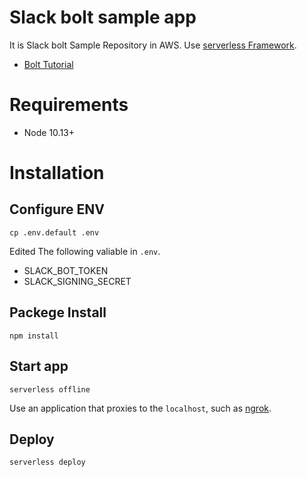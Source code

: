 # Slack bolt sample app
It is Slack bolt Sample Repository in AWS.
Use [serverless Framework](https://serverless.com/).

 - [Bolt Tutorial](https://slack.dev/bolt/ja-jp/tutorial/getting-started)

# Requirements

- Node 10.13+

# Installation

## Configure ENV

```
cp .env.default .env
```

Edited The following valiable in `.env`.

- SLACK_BOT_TOKEN
- SLACK_SIGNING_SECRET


## Packege Install
```
npm install
```

## Start app

```
serverless offline
```

Use an application that proxies to the `localhost`, such as [ngrok](https://ngrok.com/).

## Deploy

```
serverless deploy
```